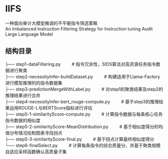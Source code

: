 # IIFS
一种面向审计大模型微调的不平衡指令筛选策略<br>
An Imbalanced Instruction Filtering Strategy for  Instruction tuning Audit Large Language Model

## 结构目录
├── step1-dataFiltering.py                        &nbsp;&nbsp; &nbsp; &nbsp; &nbsp;# 指令冗余性，SIDS算法对高资源任务指令数据进行聚类<br>
├── step2-necessityInfer-buildDataset.py          &nbsp;&nbsp; &nbsp; &nbsp; &nbsp;# 构建适用于Llama-Factory进行模型推理的的指令数据集<br>
├── step3-predictionMergeWithLabel.py             &nbsp;&nbsp; &nbsp; &nbsp; &nbsp;# 对step1的聚类结果及step2的推理结果进行合并<br>
├── step4-necessityInfer-bert_rouge-compute.py    &nbsp;&nbsp; &nbsp; &nbsp; &nbsp;# 基于step3的推理结果运用ROUGE-L与BERTScore指标进行评估<br>
├── step5-1-similarityScore-compute.py            &nbsp;&nbsp; &nbsp; &nbsp; &nbsp;# 计算指令数据与每条核心任务指令数据的相似度<br>
├── step5-2-similarityScore-MeanDistribution.py   &nbsp;&nbsp; &nbsp; &nbsp; &nbsp;# 基于相似度得分的均值分布情况绘制图表寻找拐点<br>
├── step5-3-similarityScore-final.py              &nbsp;&nbsp; &nbsp; &nbsp; &nbsp;# 基于拐点计算最终相似度得分<br>
└── step6-finalSelect.py                          &nbsp;&nbsp; &nbsp; &nbsp; &nbsp;# 计算每条指令的综合质量分，并基于聚类规模自适应采样函数确认高质量子集<br>
